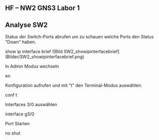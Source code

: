 ## HF – NW2 GNS3 Labor 1

## Analyse SW2

<p> Status der Switch-Ports abrufen um zu schauen welche Ports den Status "Down" haben.</p>
                show ip interface brief
![Bild SW2_showipinterfacebrief](Bilder/SW2_showipinterfacebrief.png)

<p>In Admin Modus wechseln</p>
                en

<p>Konfiguration aufrufen und mit "t" den Terminal-Modus auswählen.</p>
                conf t

<p>Interfaces 3/0 auswählen</p>
                interface g3/0

<p>Port Starten</p>
                no shut
